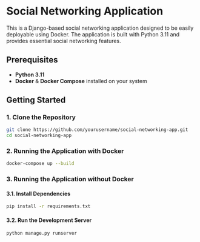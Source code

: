 # Social Networking Application

This is a Django-based social networking application designed to be easily deployable using Docker. The application is built with Python 3.11 and provides essential social networking features.

## Prerequisites

- **Python 3.11**
- **Docker** & **Docker Compose** installed on your system

## Getting Started

### 1. Clone the Repository

```bash
git clone https://github.com/yourusername/social-networking-app.git
cd social-networking-app
```

### 2. Running the Application with Docker

```bash
docker-compose up --build
```

### 3. Running the Application without Docker

#### 3.1. Install Dependencies

```bash
pip install -r requirements.txt
```

#### 3.2. Run the Development Server

```bash
python manage.py runserver
```
